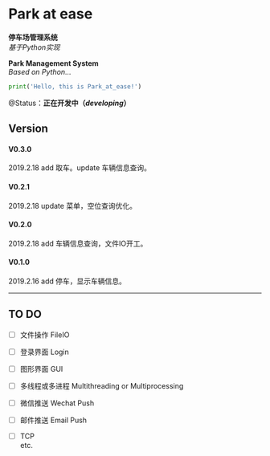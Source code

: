 # Park at ease
**停车场管理系统**  
_基于Python实现_  

**Park Management System**  
_Based on Python..._    


```python
print('Hello, this is Park_at_ease!')

```

@Status：**正在开发中（_developing_）**  

## Version  

#### V0.3.0
2019.2.18 add 取车。update 车辆信息查询。
#### V0.2.1
2019.2.18 update 菜单，空位查询优化。
#### V0.2.0
2019.2.18 add 车辆信息查询，文件IO开工。
#### V0.1.0 
2019.2.16 add 停车，显示车辆信息。





---
## TO DO

- [ ] 文件操作 FileIO
- [ ] 登录界面 Login  
- [ ] 图形界面 GUI  
- [ ] 多线程或多进程 Multithreading or Multiprocessing  
- [ ] 微信推送 Wechat Push  
- [ ] 邮件推送 Email Push  
- [ ] TCP  
   etc.  
   
